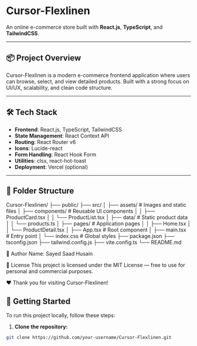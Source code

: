 # Cursor-Flexlinen

An online e-commerce store built with **React.js**, **TypeScript**, and **TailwindCSS**.

---

## 📦 Project Overview

Cursor-Flexlinen is a modern e-commerce frontend application where users can browse, select, and view detailed products. Built with a strong focus on UI/UX, scalability, and clean code structure.

---

## 🛠 Tech Stack

- **Frontend**: React.js, TypeScript, TailwindCSS
- **State Management**: React Context API
- **Routing**: React Router v6
- **Icons**: Lucide-react
- **Form Handling**: React Hook Form
- **Utilities**: clsx, react-hot-toast
- **Deployment**: Vercel (optional)

---

## 📁 Folder Structure
Cursor-Flexlinen/
├── public/
├── src/
│   ├── assets/             # Images and static files
│   ├── components/         # Reusable UI components
│   │   ├── ProductCard.tsx
│   │   └── ProductList.tsx
│   ├── data/               # Static product data
│   │   └── products.ts
│   ├── pages/              # Application pages
│   │   ├── Home.tsx
│   │   └── ProductDetail.tsx
│   ├── App.tsx             # Root component
│   ├── main.tsx            # Entry point
│   └── index.css           # Global styles
├── package.json
├── tsconfig.json
├── tailwind.config.js
├── vite.config.ts
└── README.md

👤 Author
Name: Sayed Saad Husain

📝 License
This project is licensed under the MIT License — free to use for personal and commercial purposes.

❤️ Thank you for visiting Cursor-Flexlinen!

## 🚀 Getting Started

To run this project locally, follow these steps:

1. **Clone the repository:**
```bash
git clone https://github.com/your-username/Cursor-Flexlinen.git
